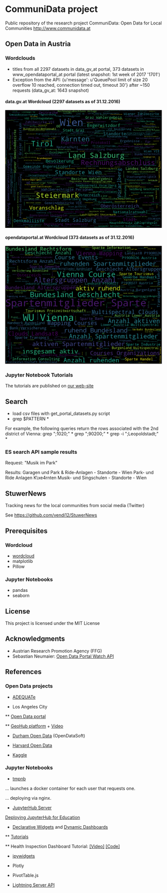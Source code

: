 # CommuniData project
Public repository of the research project CommuniData: Open Data for Local Communities http://www.communidata.at

## Open Data in Austria

### Wordclouds
* titles from all 2297 datasets in data_gv_at portal, 373 datasets in www_opendataportal_at portal (latest snapshot: 1st week of 2017 '1701')
* Exception from the API: {u'message': u'QueuePool limit of size 20 overflow 10 reached, connection timed out, timeout 30'} after ~150 requests (data_gv_at: 1643 snapshot)

#### data.gv.at Wordcloud (2297 datasets as of 31.12.2016)
![data.gv.at wordcloud](results/data_gv_at_1701.png)

#### opendataportal.at Wordcloud (373 datasets as of 31.12.2016)
![opendataportal.at wordcloud](results/www_opendataportal_at_1701.png)

### Jupyter Notebook Tutorials

The tutorials are published on [our web-site](http://www.communidata.at)
<!-- or [![Binder](http://mybinder.org/badge.svg)](http://mybinder.org:/repo/vendi12/communidata) -->


## Search

* load csv files with get_portal_datasets.py script
* grep $PATTERN \*

For example, the following queries return the rows associated with the 2nd district of Vienna:
			 grep ";1020;" *
			 grep ";90200;" *
			 grep -i ";Leopoldstadt;" *

### ES search API sample results

Request: "Musik im Park"

Results: 
Garagen und Park & Ride-Anlagen - Standorte - Wien
Park- und Ride Anlagen K\xe4rnten
Musik- und Singschulen - Standorte - Wien


## StuwerNews

Tracking news for the local communities from social media (Twitter)

See https://github.com/vendi12/StuwerNews

## Prerequisites
### Wordcloud
* [wordcloud](https://github.com/amueller/word_cloud)
* matplotlib
* Pillow

### Jupyter Notebooks
* pandas
* seaborn

## License

This project is licensed under the MIT License

## Acknowledgments

* Austrian Research Promotion Agency (FFG)
* Sebastian Neumaier: [Open Data Portal Watch API](http://data.wu.ac.at/portalwatch/)

## References

### Open Data projects

* [ADEQUATe](https://www.adequate.at)

* Los Angeles City

** [Open Data portal](https://data.lacity.org/A-Livable-and-Sustainable-City/LASAN-Miles-of-Sewer-Cleaned/iyyp-p2fx)

** [GeoHub platform](http://geohub.lacity.org) + [Video](https://www.youtube.com/watch?v=iuUShx8hsWQ)

* [Durham Open Data](https://opendurham.nc.gov/page/reuse/) (OpenDataSoft)

* [Harvard Open Data](http://harvard-open-data-project.github.io)

* [Kaggle](https://www.kaggle.com/datasets)

### Jupyter Notebooks

* [tmpnb](https://github.com/jupyter/tmpnb)

... launches a docker container for each user that requests one.

... deploying via nginx.

* [JupyterHub Server](https://github.com/jupyterhub/jupyterhub)

[Deploying JupyterHub for Education](https://developer.rackspace.com/blog/deploying-jupyterhub-for-education/)

* [Declarative Widgets](https://github.com/jupyter/declarativewidgets) and [Dynamic Dashboards](https://github.com/jupyter/dashboards)

** [Tutorials](http://jupyter.cloudet.xyz)

** Health Inspection Dashboard Tutorial: [[Video]](https://www.youtube.com/watch?v=V3VxQGevHCU) [[Code]](https://github.com/jupyter-resources/tutorial-dashboards-declarativewidgets)

* [ipywidgets](https://github.com/ipython/ipywidgets)


* Plotly

* PivotTable.js

* [Lightning Server API](http://lightning-viz.org)
